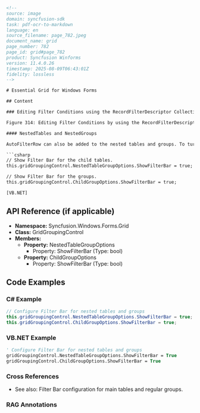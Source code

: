 ```html
<!--
source: image
domain: syncfusion-sdk
task: pdf-ocr-to-markdown
language: en
source_filename: page_782.jpeg
document_name: grid
page_number: 782
page_id: grid#page_782
product: Syncfusion Winforms
version: 11.4.0.26
timestamp: 2025-08-09T06:43:01Z
fidelity: lossless
-->

# Essential Grid for Windows Forms

## Content

### Editing Filter Conditions using the RecordFilterDescriptor Collection Editor

Figure 314: Editing Filter Conditions by using the RecordFilterDescriptor Collection Editor

#### NestedTables and NestedGroups

AutoFilterRow can also be added to the nested tables and groups. To turn on the Filter Bar for the Nested Tables, set the property ShowFilterBar under NestedTableGroupOptions. For all the groups, ShowFilterBar under ChildGroupOptions need to be set to true.

```csharp
// Show Filter Bar for the child tables.
this.gridGroupingControl.NestedTableGroupOptions.ShowFilterBar = true;

// Show Filter Bar for the groups.
this.gridGroupingControl.ChildGroupOptions.ShowFilterBar = true;
```

```vb
[VB.NET]
```

## API Reference (if applicable)
- **Namespace:** Syncfusion.Windows.Forms.Grid
- **Class:** GridGroupingControl
- **Members:**
  - **Property:** NestedTableGroupOptions
    - Property: ShowFilterBar (Type: bool)
  - **Property:** ChildGroupOptions
    - Property: ShowFilterBar (Type: bool)

## Code Examples

### C# Example
```csharp
// Configure Filter Bar for nested tables and groups
this.gridGroupingControl.NestedTableGroupOptions.ShowFilterBar = true;
this.gridGroupingControl.ChildGroupOptions.ShowFilterBar = true;
```

### VB.NET Example
```vb
' Configure Filter Bar for nested tables and groups
gridGroupingControl.NestedTableGroupOptions.ShowFilterBar = True
gridGroupingControl.ChildGroupOptions.ShowFilterBar = True
```

### Cross References
- See also: Filter Bar configuration for main tables and regular groups.

### RAG Annotations
<!-- tags: [winforms, grid, filter, nestedtables, nestedgroups, essentialgrid] keywords: [nested tables, nested groups, filter bar, grid grouping control, showfilterbar, configuration, auto filter row, grid, essential grid for windows forms] -->
```